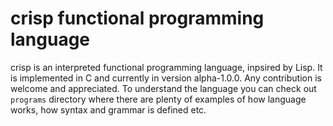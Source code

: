 # crisp functional programming language 

crisp is an interpreted functional programming language, inpsired by Lisp. It is implemented in C and currently in version alpha-1.0.0. Any contribution is welcome and appreciated. To understand the language you can check out `programs` directory where there are plenty of examples of how language works, how syntax and grammar is defined etc. 
